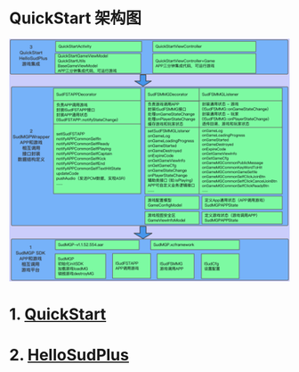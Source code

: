 # QuickStart 架构图
![QuickStartArch.png](project/Example/QuickStart/doc/QuickStartArch.png)

# 1. [QuickStart](project/Example/QuickStart/README.md)

# 2. [HelloSudPlus](project/Example/HelloSudPlus/README.md)